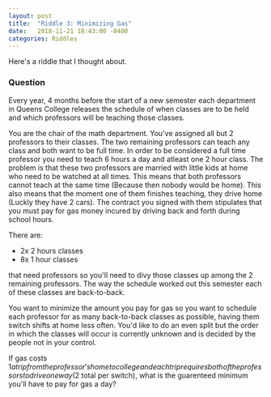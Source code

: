 ```yaml
---
layout: post
title:  "Riddle 3: Minimizing Gas"
date:   2018-11-21 18:43:00 -0400
categories: Riddles
---
```


Here's a riddle that I thought about.


### Question

Every year, 4 months before the start of a new semester each department in Queens College releases the schedule of when classes are to be held and which professors will be teaching those classes.

You are the chair of the math department. You've assigned all but 2 professors to their classes. The two remaining professors can teach any class and both want to be full time. In order to be considered a full time professor you need to teach 6 hours a day and atleast one 2 hour class. The problem is that these two professors are married with little kids at home who need to be watched at all times. This means that both professors cannot teach at the same time (Because then nobody would be home). This also means that the moment one of them finishes teaching, they drive home (Luckly they have 2 cars). The contract you signed with them stipulates that you must pay for gas money incured by driving back and forth during school hours.

There are:

* 2x 2 hours classes
* 8x 1 hour classes

that need professors so you'll need to divy those classes up among the 2 remaining professors. The way the schedule worked out this semester each of these classes are back-to-back. 

You want to minimize the amount you pay for gas so you want to schedule each professor for as many back-to-back classes as possible, having them switch shifts at home less often. You'd like to do an even split but the order in which the classes will occur is currently unknown and is decided by the people not in your control. 

If gas costs $1 a trip from the professor's home to college and each trip requires both of the professors to drive one way ($2 total per switch), what is the guarenteed minimum you'll have to pay for gas a day?